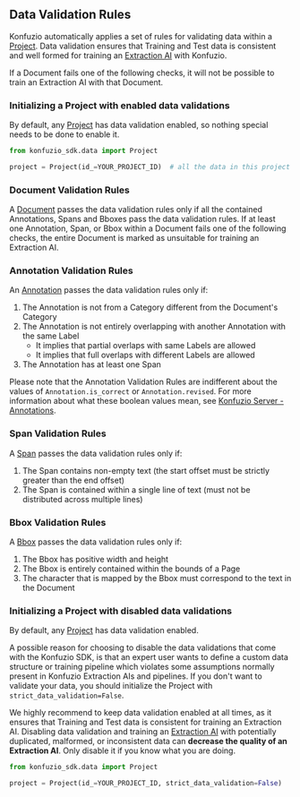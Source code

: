## Data Validation Rules

Konfuzio automatically applies a set of rules for validating data within a [Project](https://dev.konfuzio.com/sdk/sourcecode.html#project). 
Data validation ensures that Training and Test data is consistent and well formed for training an
[Extraction AI](https://dev.konfuzio.com/sdk/sourcecode.html#extraction-ai) with Konfuzio.

If a Document fails one of the following checks, it will not be possible to train an Extraction AI with that Document.

### Initializing a Project with enabled data validations

By default, any [Project](https://dev.konfuzio.com/sdk/sourcecode.html#project) has data validation enabled, so nothing 
special needs to be done to enable it.

```python
from konfuzio_sdk.data import Project

project = Project(id_=YOUR_PROJECT_ID)  # all the data in this project will be validated
```

### Document Validation Rules

A [Document](https://dev.konfuzio.com/sdk/sourcecode.html#document) passes the data validation rules only if all the
contained Annotations, Spans and Bboxes pass the data validation rules.
If at least one Annotation, Span, or Bbox within a Document fails one of the following checks, the entire Document is 
marked as unsuitable for training an Extraction AI.

### Annotation Validation Rules

An [Annotation](https://dev.konfuzio.com/sdk/sourcecode.html#annotation) passes the data validation rules only if:

1. The Annotation is not from a Category different from the Document's Category
2. The Annotation is not entirely overlapping with another Annotation with the same Label
    - It implies that partial overlaps with same Labels are allowed
    - It implies that full overlaps with different Labels are allowed
3. The Annotation has at least one Span

Please note that the Annotation Validation Rules are indifferent about the values of `Annotation.is_correct` or `Annotation.revised`.
For more information about what these boolean values mean, see [Konfuzio Server - Annotations](https://help.konfuzio.com/modules/annotations/index.html).

### Span Validation Rules

A [Span](https://dev.konfuzio.com/sdk/sourcecode.html#span) passes the data validation rules only if:

1. The Span contains non-empty text (the start offset must be strictly greater than the end offset)
2. The Span is contained within a single line of text (must not be distributed across multiple lines)

### Bbox Validation Rules

A [Bbox](https://dev.konfuzio.com/sdk/sourcecode.html#bbox) passes the data validation rules only if:

1. The Bbox has positive width and height
2. The Bbox is entirely contained within the bounds of a Page
3. The character that is mapped by the Bbox must correspond to the text in the Document

### Initializing a Project with disabled data validations

By default, any [Project](https://dev.konfuzio.com/sdk/sourcecode.html#project) has data validation enabled.

A possible reason for choosing to disable the data validations that come with the Konfuzio SDK, is that an expert user
wants to define a custom data structure or training pipeline which violates some assumptions normally present in Konfuzio
Extraction AIs and pipelines.
If you don't want to validate your data, you should initialize the Project with `strict_data_validation=False`.

We highly recommend to keep data validation enabled at all times, as it ensures that Training and Test data is consistent
for training an Extraction AI. Disabling data validation and training an 
[Extraction AI](https://dev.konfuzio.com/sdk/sourcecode.html#extraction-ai) with potentially duplicated, malformed,
or inconsistent data can **decrease the quality of an Extraction AI**. Only disable it if you know what you are doing.

```python
from konfuzio_sdk.data import Project

project = Project(id_=YOUR_PROJECT_ID, strict_data_validation=False)
```
